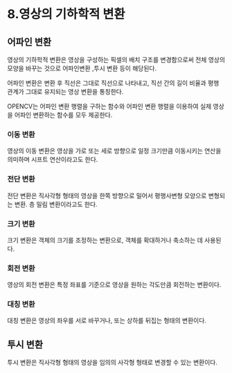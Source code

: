 # 8.영상의 기하학적 변환

## 어파인 변환

영상의 기하학적 변환은 영상을 구성하는 픽셀의 배치 구조를 변경함으로써 전체 영상의 모양을 바꾸는 것으로 어파인변환 ,투시 변환 등이 해당된다.

어파인 변환은 변환 후 직선은 그대로 직선으로 나타내고, 직선 간의 길이 비율과 평행 관계가 그대로 유지되는 영상 변환을 통칭한다.

OPENCV는 어파인 변환 행렬을 구하는 함수와 어파인 변환 행렬을 이용하여 실제 영상을 어파인 변환하는 함수를 모두 제공한다.

### 이동 변환

영상의 이동 변환은 영상을 가로 또는 세로 방향으로 일정 크기만큼 이동시키는 연산을 의미하며 시프트 연산이라고도 한다.

### 전단 변환

전단 변환은 직사각형 형태의 영상을 한쪽 방향으로 밀어서 평행사변형 모양으로 변형되는 변환. 층 밀림 변환이라고도 한다.

### 크기 변환

크기 변환은 객체의 크기를 조정하는 변환으로, 객체를 확대하거나 축소하는 데 사용된다.

### 회전 변환

영상의 회전 변환은 특정 좌표를 기준으로 영상을 원하는 각도만큼 회전하는 변환이다.

### 대칭 변환

대칭 변환은 영상의 좌우를 서로 바꾸거나, 또는 상하를 뒤집는 형태의 변환이다.


## 투시 변환

투시 변환은 직사각형 형태의 영상을 임의의 사각형 형태로 변경할 수 있는 변환이다.
